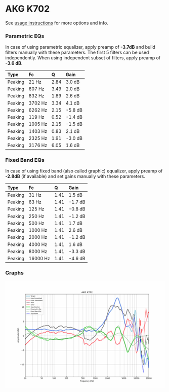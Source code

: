 # AKG K702
See [usage instructions](https://github.com/jaakkopasanen/AutoEq#usage) for more options and info.

### Parametric EQs
In case of using parametric equalizer, apply preamp of **-3.7dB** and build filters manually
with these parameters. The first 5 filters can be used independently.
When using independent subset of filters, apply preamp of **-3.6 dB**.

| Type    | Fc      |    Q | Gain    |
|:--------|:--------|:-----|:--------|
| Peaking | 21 Hz   | 2.84 | 3.0 dB  |
| Peaking | 607 Hz  | 3.49 | 2.0 dB  |
| Peaking | 832 Hz  | 1.89 | 2.6 dB  |
| Peaking | 3702 Hz | 3.34 | 4.1 dB  |
| Peaking | 6262 Hz | 2.15 | -5.8 dB |
| Peaking | 119 Hz  | 0.52 | -1.4 dB |
| Peaking | 1005 Hz | 2.15 | -1.5 dB |
| Peaking | 1403 Hz | 0.83 | 2.1 dB  |
| Peaking | 2325 Hz | 1.91 | -3.0 dB |
| Peaking | 3176 Hz | 6.05 | 1.6 dB  |

### Fixed Band EQs
In case of using fixed band (also called graphic) equalizer, apply preamp of **-2.8dB**
(if available) and set gains manually with these parameters.

| Type    | Fc       |    Q | Gain    |
|:--------|:---------|:-----|:--------|
| Peaking | 31 Hz    | 1.41 | 1.5 dB  |
| Peaking | 63 Hz    | 1.41 | -1.7 dB |
| Peaking | 125 Hz   | 1.41 | -0.8 dB |
| Peaking | 250 Hz   | 1.41 | -1.2 dB |
| Peaking | 500 Hz   | 1.41 | 1.7 dB  |
| Peaking | 1000 Hz  | 1.41 | 2.6 dB  |
| Peaking | 2000 Hz  | 1.41 | -1.2 dB |
| Peaking | 4000 Hz  | 1.41 | 1.6 dB  |
| Peaking | 8000 Hz  | 1.41 | -3.3 dB |
| Peaking | 16000 Hz | 1.41 | -4.6 dB |

### Graphs
![](./AKG%20K702.png)